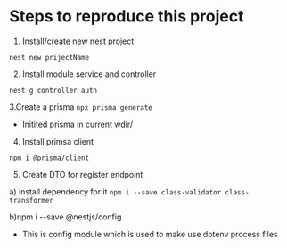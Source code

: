 # Steps to reproduce this project
1. Install/create new nest project

`nest new prijectName`

2. Install module service and controller 

`nest g controller auth`

3.Create a prisma 
`npx prisma generate`

- Initited prisma in current wdir/

4. Install primsa client 

`npm i @prisma/client`

5. Create DTO for register endpoint 

a) install dependency for it 
`npm i --save class-validator class-transformer`

b)npm i --save @nestjs/config      
- This is config module which is used to make use dotenv process files 
